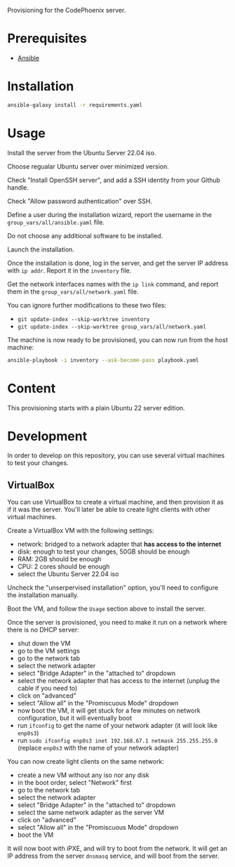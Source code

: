 Provisioning for the CodePhoenix server.

# Prerequisites

- [Ansible](https://docs.ansible.com/ansible/latest/installation_guide/intro_installation.html#control-node-requirements)

# Installation

```bash
ansible-galaxy install -r requirements.yaml
```

# Usage

Install the server from the Ubuntu Server 22.04 iso.

Choose regualar Ubuntu server over minimized version.

Check "Install OpenSSH server", and add a SSH identity from your Github handle.

Check "Allow password authentication" over SSH.

Define a user during the installation wizard, report the username in the `group_vars/all/ansible.yaml` file.

Do not choose any additional software to be installed.

Launch the installation.

Once the installation is done, log in the server, and get the server IP address with `ip addr`. Report it in the `inventory` file.

Get the network interfaces names with the `ip link` command, and report them in the `group_vars/all/network.yaml` file.

You can ignore further modifications to these two files:
- `git update-index --skip-worktree inventory`
- `git update-index --skip-worktree group_vars/all/network.yaml`

The machine is now ready to be provisioned, you can now run from the host machine:

```bash
ansible-playbook -i inventory --ask-become-pass playbook.yaml
```

# Content

This provisioning starts with a plain Ubuntu 22 server edition.

# Development

In order to develop on this repository, you can use several virtual machines to test your changes.

## VirtualBox

You can use VirtualBox to create a virtual machine, and then provision it as if it was the server.
You'll later be able to create light clients with other virtual machines.

Create a VirtualBox VM with the following settings:
- network: bridged to a network adapter that **has access to the internet**
- disk: enough to test your changes, 50GB should be enough
- RAM: 2GB should be enough
- CPU: 2 cores should be enough
- select the Ubuntu Server 22.04 iso

Uncheck the "unserpervised installation" option, you'll need to configure the installation manually.

Boot the VM, and follow the `Usage` section above to install the server.

Once the server is provisioned, you need to make it run on a network where there is no DHCP server:
- shut down the VM
- go to the VM settings
- go to the network tab
- select the network adapter
- select "Bridge Adapter" in the "attached to" dropdown
- select the network adapter that has access to the internet (unplug the cable if you need to)
- click on "advanced"
- select "Allow all" in the "Promiscuous Mode" dropdown
- now boot the VM, it will get stuck for a few minutes on network configuration, but it will eventually boot
- run `ifconfig` to get the name of your network adapter (it will look like `enp0s3`)
- run `sudo ifconfig enp0s3 inet 192.168.67.1 netmask 255.255.255.0` (replace `enp0s3` with the name of your network adapter)

You can now create light clients on the same network:
- create a new VM without any iso nor any disk
- in the boot order, select "Network" first
- go to the network tab
- select the network adapter
- select "Bridge Adapter" in the "attached to" dropdown
- select the same network adapter as the server VM
- click on "advanced"
- select "Allow all" in the "Promiscuous Mode" dropdown
- boot the VM

It will now boot with iPXE, and will try to boot from the network. It will get an IP address from the server `dnsmasq` service, and will boot from the server.
